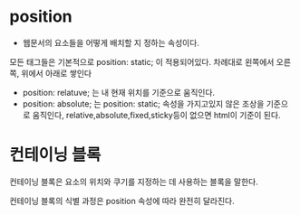 # position

- 웹문서의 요소들을 어떻게 배치할 지 정하는 속성이다.

모든 태그들은 기본적으로 position: static; 이 적용되어있다.
차례대로 왼쪽에서 오른쪽, 위에서 아래로 쌓인다

- position: relatuve; 는 내 현재 위치를 기준으로 움직인다.
- position: absolute; 는 position: static; 속성을 가지고있지 않은 조상을 기준으로 움직인다, relative,absolute,fixed,sticky등이 없으면 html이 기준이 된다.

# 컨테이닝 블록

컨테이닝 블록은 요소의 위치와 쿠기를 지정하는 데 사용하는 블록을 말한다.

컨테이닝 블록의 식별 과정은 position 속성에 따라 완전히 달라진다.
